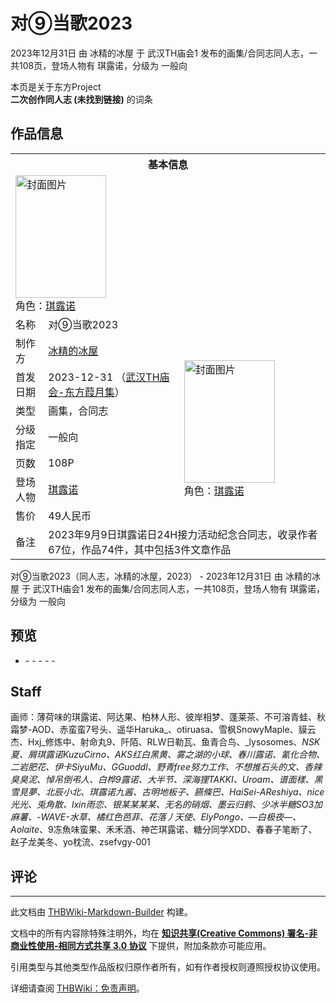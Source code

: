 # 对⑨当歌2023

<!-- source html: G:\repos\THBWiki-Markdown-Builder\THBWikiMarkdown\Temp\main\2\2c\ns0%3A%E5%AF%B9%E2%91%A8%E5%BD%93%E6%AD%8C2023.html -->

2023年12月31日 由 冰精的冰屋 于 武汉TH庙会1 发布的画集/合同志同人志，一共108页，登场人物有 琪露诺，分级为 一般向

本页是关于东方Project  
 **二次创作同人志 (未找到链接)** 的词条

## 作品信息

<table><tbody><tr><th colspan="3">基本信息</th></tr><tr><td class="cover-artwork-mobile" colspan="2"><a href="./文件-对⑨当歌2023封面.jpg.md" class="image" title="封面图片"><img alt="封面图片" src="https://upload.thwiki.cc/thumb/c/ce/%E5%AF%B9%E2%91%A8%E5%BD%93%E6%AD%8C2023%E5%B0%81%E9%9D%A2.jpg/145px-%E5%AF%B9%E2%91%A8%E5%BD%93%E6%AD%8C2023%E5%B0%81%E9%9D%A2.jpg" decoding="async" loading="lazy" width="145" height="196" srcset="https://upload.thwiki.cc/thumb/c/ce/%E5%AF%B9%E2%91%A8%E5%BD%93%E6%AD%8C2023%E5%B0%81%E9%9D%A2.jpg/218px-%E5%AF%B9%E2%91%A8%E5%BD%93%E6%AD%8C2023%E5%B0%81%E9%9D%A2.jpg 1.5x, https://upload.thwiki.cc/thumb/c/ce/%E5%AF%B9%E2%91%A8%E5%BD%93%E6%AD%8C2023%E5%B0%81%E9%9D%A2.jpg/291px-%E5%AF%B9%E2%91%A8%E5%BD%93%E6%AD%8C2023%E5%B0%81%E9%9D%A2.jpg 2x" data-file-width="750" data-file-height="1010"></a><div class="cover-char">角色：<a href="./琪露诺.md" title="琪露诺">琪露诺</a></div></td>
</tr><tr><td class="label">名称</td><td colspan="2"> 对⑨当歌2023 </td></tr><tr><td class="label">制作方</td><td><a href="./冰精的冰屋.md" title="冰精的冰屋">冰精的冰屋</a></td><td class="cover-artwork" rowspan="7" style="min-width:196px;"><a href="./文件-对⑨当歌2023封面.jpg.md" class="image" title="封面图片"><img alt="封面图片" src="https://upload.thwiki.cc/thumb/c/ce/%E5%AF%B9%E2%91%A8%E5%BD%93%E6%AD%8C2023%E5%B0%81%E9%9D%A2.jpg/145px-%E5%AF%B9%E2%91%A8%E5%BD%93%E6%AD%8C2023%E5%B0%81%E9%9D%A2.jpg" decoding="async" loading="lazy" width="145" height="196" srcset="https://upload.thwiki.cc/thumb/c/ce/%E5%AF%B9%E2%91%A8%E5%BD%93%E6%AD%8C2023%E5%B0%81%E9%9D%A2.jpg/218px-%E5%AF%B9%E2%91%A8%E5%BD%93%E6%AD%8C2023%E5%B0%81%E9%9D%A2.jpg 1.5x, https://upload.thwiki.cc/thumb/c/ce/%E5%AF%B9%E2%91%A8%E5%BD%93%E6%AD%8C2023%E5%B0%81%E9%9D%A2.jpg/291px-%E5%AF%B9%E2%91%A8%E5%BD%93%E6%AD%8C2023%E5%B0%81%E9%9D%A2.jpg 2x" data-file-width="750" data-file-height="1010"></a><div class="cover-char">角色：<a href="./琪露诺.md" title="琪露诺">琪露诺</a></div></td>
</tr><tr><td class="label">首发日期</td><td>2023-12-31&#160;（<a href="/展会作品列表?e=%E6%AD%A6%E6%B1%89TH%E5%BA%99%E4%BC%9A%231">武汉TH庙会-东方葭月集</a>）</td></tr><tr><td class="label">类型</td><td>画集，合同志</td></tr><tr><td class="label">分级指定</td><td>一般向</td></tr><tr><td class="label">页数</td><td>108P</td></tr><tr><td class="label">登场人物</td><td><a href="./琪露诺.md" title="琪露诺">琪露诺</a></td></tr><tr><td class="label">售价</td><td>49人民币</td></tr><tr><td class="label">备注</td><td colspan="2">2023年9月9日琪露诺日24H接力活动纪念合同志，收录作者67位，作品74件，其中包括3件文章作品</td></tr></tbody></table>

对⑨当歌2023（同人志，冰精的冰屋，2023） - 2023年12月31日 由 冰精的冰屋 于 武汉TH庙会1 发布的画集/合同志同人志，一共108页，登场人物有 琪露诺，分级为 一般向

## 预览
- [](./文件-对⑨当歌2023预览图1.jpg.md)- [](./文件-对⑨当歌2023预览图2.jpg.md)- [](./文件-对⑨当歌2023预览图3.jpg.md)- [](./文件-对⑨当歌2023预览图4.jpg.md)- [](./文件-对⑨当歌2023预览图5.jpg.md)- [](./文件-对⑨当歌2023预览图6.jpg.md)


## Staff
  
画师：薄荷味的琪露诺、阿达果、柏林人形、彼岸相梦、蓬莱茶、不可溶青蛙、秋霜梦-AOD、赤蛮蛮7号头、遥华Haruka_、otiruasa、雪枫SnowyMaple、貘云杰、Hxj_修炼中、射命丸9、阡陌、RLW日勒瓦、鱼青合鸟、_lysosomes、_NSK夏、屑琪露诺KuzuCirno、AKS红白黑黄、雾之湖的小球、春川露诺、氰化合物、二岩肥花、伊卡SiyuMu、GGuoddl、野青free努力工作、不想推石头的文、香辣臭臭泥、悼吊倒弔人、白桦9露诺、大半节、深海狸TAKKI、Uroam、谱面樣、黑雪見夢、北辰小北、琪露诺九酱、古明地板子、臙條巴、HaiSei-AReshiya、nice光光、兎角散、lxin雨恋、银某某某某、无名的硝烟、墨云归鹤、少冰半糖SO3加麻薯、-WAVE-水草、橘红色芭菲、花落丿天使、ElyPongo、—白极夜—、Aolaite_、9冻魚味蛮果、禾禾酒、神芒琪露诺、糖分同学XDD、春春子笔断了、赵子龙美冬、yo枕流、zsefvgy-001
  


## 评论




---

此文档由 [THBWiki-Markdown-Builder](https://github.com/Delsin-Yu/THBWiki-Markdown-Builder) 构建。

文档中的所有内容除特殊注明外，均在 [**知识共享(Creative Commons) 署名-非商业性使用-相同方式共享 3.0 协议**](https://creativecommons.org/licenses/by-sa/3.0/deed.zh-hans) 下提供，附加条款亦可能应用。

引用类型与其他类型作品版权归原作者所有，如有作者授权则遵照授权协议使用。

详细请查阅 [THBWiki：免责声明](https://thbwiki.cc/THBWiki:%E5%85%8D%E8%B4%A3%E5%A3%B0%E6%98%8E)。

